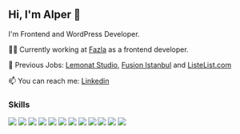 ## Hi, I'm Alper 👋

I'm Frontend and WordPress Developer.

👨‍💻 Currently working at [Fazla](https://www.fazla.com/) as a frontend developer.

:office: Previous Jobs: [Lemonat Studio](https://lemonat.com/), [Fusion Istanbul](https://fusionistanbul.com/) and [ListeList.com](https://listelist.com/)

📫 You can reach me: [Linkedin](https://linkedin.com/in/alperalin)

### Skills

<div>
  <img src="https://files.alperalin.com/icons/javascript-with-logo.svg" />
  <img src="https://files.alperalin.com/icons/html-with-logo.svg" />
  <img src="https://files.alperalin.com/icons/css-with-logo.svg" />
  <img src="https://files.alperalin.com/icons/typescript-with-logo.svg" />
  <img src="https://files.alperalin.com/icons/react-with-logo.svg" />
  <img src="https://files.alperalin.com/icons/react-native-with-logo.svg" />
  <img src="https://files.alperalin.com/icons/next-with-logo.svg" />
  <img src="https://files.alperalin.com/icons/redux-with-logo.svg" />
  <img src="https://files.alperalin.com/icons/mui-with-logo.svg" />
  <img src="https://files.alperalin.com/icons/sass-with-logo.svg" />
  <img src="https://files.alperalin.com/icons/wordpress-with-logo.svg" />
  <img src="https://files.alperalin.com/icons/figma-with-logo.svg" />
</div>

